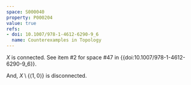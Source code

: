 ```yaml
---
space: S000040
property: P000204
value: true
refs:
- doi: 10.1007/978-1-4612-6290-9_6
  name: Counterexamples in Topology
---
```


$X$ is connected. See item #2 for space #47 in {{doi:10.1007/978-1-4612-6290-9_6}}.

And, $X \setminus \{\langle 1,0 \rangle\}$ is disconnected.
